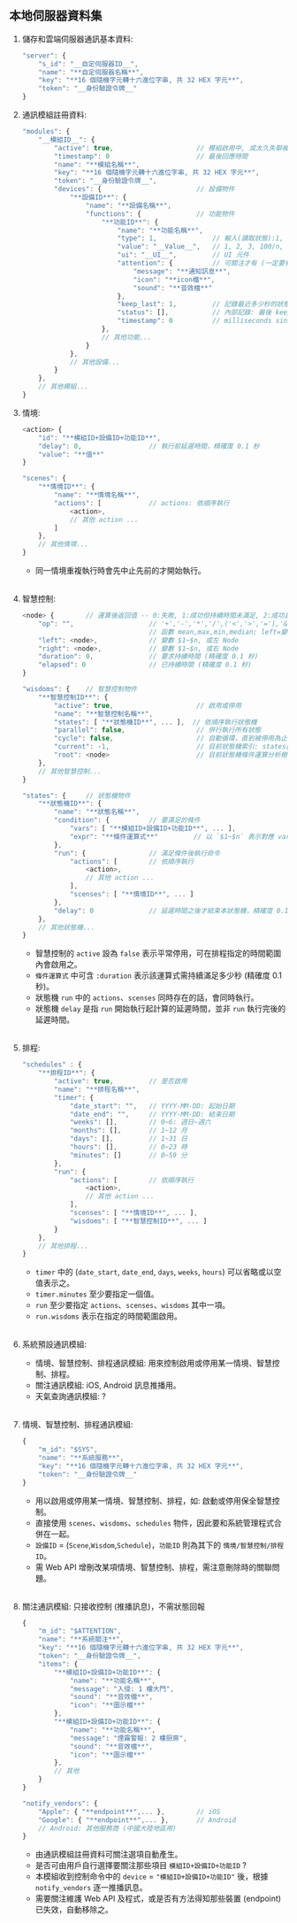 ## 本地伺服器資料集

1. 儲存和雲端伺服器通訊基本資料:

    ```js
    "server": {
        "s_id": "__自定伺服器ID__",
        "name": "**自定伺服器名稱**",
        "key": "**16 個隨機字元轉十六進位字串, 共 32 HEX 字元**",
        "token": "__身份驗證令牌__"
    }
    ```

1. 通訊模組註冊資料:

    ```js
    "modules": {
        "__模組ID__": {
            "active": true,                     // 模組啟用中, 或太久失聯被停用
            "timestamp": 0                      // 最後回應時間
            "name": "**模組名稱**",
            "key": "**16 個隨機字元轉十六進位字串, 共 32 HEX 字元**",
            "token": "__身份驗證令牌__",
            "devices": {                        // 設備物件
                "**設備ID**": {
                    "name": "**設備名稱**",
                    "functions": {              // 功能物件
                        "**功能ID**": {
                            "name": "**功能名稱**",
                            "type": 1,              // 輸入(讀取狀態):1, 輸出(控制):2, 輸出入:3
                            "value": "__Value__",   // 1, 2, 3, 100/n, n1~n2
                            "ui": "__UI__",         // UI 元件
                            "attention": {          // 可關注才有 (一定要有可讀取狀態, type & 1 == 1)
                                "message": "**通知訊息**",
                                "icon": "**icon檔**",
                                "sound": "**音效檔**"
                            },
                            "keep_last": 1,         // 記錄最近多少秒的狀態值: 1~3600 (指系統內部，非資料庫儲存)
                            "status": [],           // 內部記錄: 最後 keep_last 秒的狀態值
                            "timestamp": 0          // milliseconds since 01 January, 1970 UTC (54 bits)
                        },
                        // 其他功能...
                    }
                },
                // 其他設備...
            }
        },
        // 其他模組...
    }
    ```

1. 情境:

    ```js
    <action> {
        "id": "**模組ID+設備ID+功能ID**",
        "delay": 0,                 // 執行前延遲時間，精確度 0.1 秒
        "value": "**值**"
    }

    "scenes": {
        "**情境ID**": {
            "name": "**情境名稱**",
            "actions": [            // actions: 依順序執行
                <action>,
                // 其他 action ...
            ]
        },
        // 其他情境...
    }
    ```

    * 同一情境重複執行時會先中止先前的才開始執行。
    <br>

1. 智慧控制:

    ```js
    <node> {        // 運算後返回值 -- 0:失敗, 1:成功但持續時間未滿足, 2:成功且已滿足持續時間
        "op": "",                   // '+','-','*','/',('<','>','='),'&','|','^','&&','||','!'
                                    // 函數 mean,max,min,median: left=變數, right=最近多少筆
        "left": <node>,             // 變數 $1~$n, 或左 Node
        "right": <node>,            // 變數 $1~$n, 或右 Node
        "duration": 0,              // 要求持續時間 (精確度 0.1 秒)
        "elapsed": 0                // 已持續時間 (精確度 0.1 秒)
    }

    "wisdoms": {    // 智慧控制物件
        "**智慧控制ID**": {
            "active": true,                     // 啟用或停用
            "name": "**智慧控制名稱**",
            "states": [ "**狀態機ID**", ... ],  // 依順序執行狀態機
            "parallel": false,                  // 併行執行所有狀態
            "cycle": false,                     // 自動循環，直到被停用為止
            "current": -1,                      // 目前狀態機索引: states[current]
            "root": <node>                      // 目前狀態機條件運算分析樹
        },
        // 其他智慧控制...
    }

    "states": {     // 狀態機物件
        "**狀態機ID**": {
            "name": "**狀態名稱**",
            "condition": {          // 要滿足的條件
                "vars": [ "**模組ID+設備ID+功能ID**", ... ],
                "expr": "**條件運算式**"         // 以 `$1~$n` 表示對應 vars[] 的 `模組ID+設備ID+功能ID` 狀態值
            },
            "run": {                // 滿足條件後執行命令
                "actions": [        // 依順序執行
                    <action>,
                    // 其他 action ...
                ],
                "scenses": [ "**情境ID**", ... ]
            },
            "delay": 0              // 延遲時間之後才結束本狀態機，精確度 0.1 秒
        },
        // 其他狀態機...
    }
    ```

    * 智慧控制的 `active` 設為 `false` 表示平常停用，可在排程指定的時間範圍內會啟用之。
    * `條件運算式` 中可含 `:duration` 表示該運算式需持續滿足多少秒 (精確度 0.1 秒)。
    * 狀態機 `run` 中的 `actions`、`scenses` 同時存在的話，會同時執行。
    * 狀態機 `delay` 是指 `run` 開始執行起計算的延遲時間，並非 `run` 執行完後的延遲時間。
    <br>

1. 排程:

    ```js
    "schedules" : {
        "**排程ID**": {
            "active": true,         // 是否啟用
            "name": "**排程名稱**",
            "timer": {
                "date_start": "",   // YYYY-MM-DD: 起始日期
                "date_end": "",     // YYYY-MM-DD: 結束日期
                "weeks": [],        // 0~6: 週日~週六
                "months": [],       // 1~12 月
                "days": [],         // 1~31 日
                "hours": [],        // 0~23 時
                "minutes": []       // 0~59 分
            },
            "run": {
                "actions": [        // 依順序執行
                    <action>,
                    // 其他 action ...
                ],
                "scenses": [ "**情境ID**", ... ],
                "wisdoms": [ "**智慧控制ID**", ... ]
            }
        },
        // 其他排程...
    }
    ```

    * `timer` 中的 (`date_start`, `date_end`, `days`, `weeks`, `hours`) 可以省略或以空值表示之。
    * `timer.minutes` 至少要指定一個值。
    * `run` 至少要指定 `actions`、`scenses`、`wisdoms` 其中一項。
    * `run.wisdoms` 表示在指定的時間範圍啟用。
    <br>

1. 系統預設通訊模組:
    * 情境、智慧控制、排程通訊模組: 用來控制啟用或停用某一情境、智慧控制、排程。
    * 關注通訊模組: iOS, Android 訊息推播用。
    * 天氣查詢通訊模組: ?
    <br>

1. 情境、智慧控制、排程通訊模組:

    ```js
    {
        "m_id": "$SYS",
        "name": "**系統服務**",
        "key": "**16 個隨機字元轉十六進位字串, 共 32 HEX 字元**",
        "token": "__身份驗證令牌__"
    }
    ```

    * 用以啟用或停用某一情境、智慧控制、排程，如: 啟動或停用保全智慧控制。
    * 直接使用 `scenes`、`wisdoms`、`schedules` 物件，因此要和系統管理程式合併在一起。
    * `設備ID` = (`Scene`,`Wisdom`,`Schedule`)，`功能ID` 則為其下的 `情境/智慧控制/排程ID`。
    * 需 Web API 增刪改某項情境、智慧控制、排程，需注意刪除時的關聯問題。
    <br>

1. 關注通訊模組: 只接收控制 (推播訊息)，不需狀態回報

    ```js
    {
        "m_id": "$ATTENTION",
        "name": "**系統關注**",
        "key": "**16 個隨機字元轉十六進位字串, 共 32 HEX 字元**",
        "token": "__身份驗證令牌__",
        "items": {
            "**模組ID+設備ID+功能ID**": {
                "name": "**功能名稱**",
                "message": "入侵: 1 樓大門",
                "sound": "**音效檔**",
                "icon": "**圖示檔**"
            },
            "**模組ID+設備ID+功能ID**": {
                "name": "**功能名稱**",
                "message": "煙霧警報: 2 樓厨房",
                "sound": "**音效檔**",
                "icon": "**圖示檔**"
            },
            // 其他
        }
    }

    "notify_vendors": {
        "Apple": { "**endpoint**",... },        // iOS
        "Google": { "**endpoint**",... },       // Android
        // Android: 其他服務商 (中國大陸地區用)
    }
    ```

    * 由通訊模組註冊資料可關注選項自動產生。
    * 是否可由用戶自行選擇要關注那些項目 `模組ID+設備ID+功能ID` ?
    * 本模組收到控制命令中的 `device` = `"模組ID+設備ID+功能ID"` 後，根據 `notify_vendors` 逐一推播訊息。
    * 需要關注維護 Web API 及程式，或是否有方法得知那些裝置 (endpoint) 已失效，自動移除之。
    <br>
